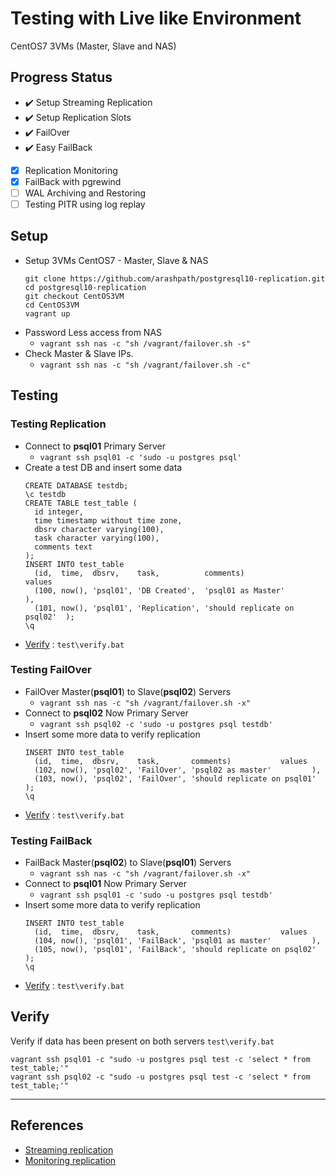 # Testing with Live like Environment
CentOS7 3VMs (Master, Slave and NAS) 

## Progress Status
- :heavy_check_mark: Setup Streaming Replication
- :heavy_check_mark: Setup Replication Slots
- :heavy_check_mark: FailOver
- :heavy_check_mark: Easy FailBack
- [x] Replication Monitoring
- [x] FailBack with pgrewind
- [ ] WAL Archiving and Restoring
- [ ] Testing PITR using log replay

## Setup
* Setup 3VMs CentOS7 - Master, Slave & NAS
  ```
  git clone https://github.com/arashpath/postgresql10-replication.git
  cd postgresql10-replication
  git checkout CentOS3VM
  cd CentOS3VM
  vagrant up
  ```
* Password Less access from NAS 
  - `vagrant ssh nas -c "sh /vagrant/failover.sh -s"`
* Check Master & Slave IPs.
  - `vagrant ssh nas -c "sh /vagrant/failover.sh -c"`

## Testing
### Testing Replication
* Connect to __psql01__ Primary Server
  - `vagrant ssh psql01 -c 'sudo -u postgres psql'`
* Create a test DB and insert some data
  ```
  CREATE DATABASE testdb;
  \c testdb
  CREATE TABLE test_table (
    id integer,
    time timestamp without time zone,
    dbsrv character varying(100),
    task character varying(100),
    comments text
  );
  INSERT INTO test_table 
    (id,  time,  dbsrv,    task,          comments)               values
    (100, now(), 'psql01', 'DB Created',  'psql01 as Master'            ),
    (101, now(), 'psql01', 'Replication', 'should replicate on psql02'  );
  \q
  ```
* [Verify](#Verify) : `test\verify.bat`
### Testing FailOver
* FailOver Master(__psql01__) to Slave(__psql02__) Servers
  - `vagrant ssh nas -c "sh /vagrant/failover.sh -x"`
* Connect to __psql02__ Now Primary Server
  - `vagrant ssh psql02 -c 'sudo -u postgres psql testdb'`
* Insert some more data to verify replication
  ```
  INSERT INTO test_table
    (id,  time,  dbsrv,    task,       comments)           values
    (102, now(), 'psql02', 'FailOver', 'psql02 as master'         ),
    (103, now(), 'psql02', 'FailOver', 'should replicate on psql01' );
  \q
  ```
* [Verify](#Verify) : `test\verify.bat`
### Testing FailBack
* FailBack Master(__psql02__) to Slave(__psql01__) Servers
  - `vagrant ssh nas -c "sh /vagrant/failover.sh -x"`
* Connect to __psql01__ Now Primary Server
  - `vagrant ssh psql01 -c 'sudo -u postgres psql testdb'`
* Insert some more data to verify replication
  ```
  INSERT INTO test_table
    (id,  time,  dbsrv,    task,       comments)           values
    (104, now(), 'psql01', 'FailBack', 'psql01 as master'         ),
    (105, now(), 'psql01', 'FailBack', 'should replicate on psql02' );
  \q
  ```
* [Verify](#Verify) : `test\verify.bat`

## Verify 
  Verify if data has been present on both servers
  `test\verify.bat`
  ```
  vagrant ssh psql01 -c "sudo -u postgres psql test -c 'select * from test_table;'"
  vagrant ssh psql02 -c "sudo -u postgres psql test -c 'select * from test_table;'"
  ```

----
## References
- [Streaming replication](https://snippets.aktagon.com/snippets/824-postgresql-10-with-streaming-replication-and-pitr)
- [Monitoring replication](https://pgdash.io/blog/monitoring-postgres-replication.html)